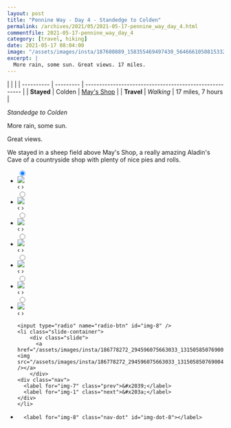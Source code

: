 ```yaml
---
layout: post
title: "Pennine Way - Day 4 - Standedge to Colden"
permalink: /archives/2021/05/2021-05-17-pennine_way_day_4.html
commentfile: 2021-05-17-pennine_way_day_4
category: [travel, hiking]
date: 2021-05-17 08:04:00
image: "/assets/images/insta/187600889_158355469497430_564666105081533205_n_17915599720731923.jpg"
excerpt: |
  More rain, some sun. Great views. 17 miles.
---
```


|            |           |
| ---------- | --------- | ------------------------------------------------------- |
| **Stayed** | Colden    | [May's Shop](https://maps.app.goo.gl/kq1wkmKCSWmViysAA) |
| **Travel** | _Walking_ | 17 miles, 7 hours                                       |

_Standedge to Colden_

More rain, some sun.

Great views.

We stayed in a sheep field above May's Shop, a really amazing Aladin's Cave of a countryside shop with plenty of nice pies and rolls.

<ul class="slides">
    <input type="radio" name="radio-btn" id="img-1" checked="checked" />
    <li class="slide-container">
        <div class="slide">
          <a href="/assets/images/insta/186609206_1178895905878706_1581589726693249925_n_18111789805234902.jpg"><img src="/assets/images/insta/186609206_1178895905878706_1581589726693249925_n_18111789805234902.jpg" /></a>
        </div>
    <div class="nav">
      <label for="img-8" class="prev">&#x2039;</label>
      <label for="img-2" class="next">&#x203a;</label>
    </div>
    </li>
        <input type="radio" name="radio-btn" id="img-2"  />
    <li class="slide-container">
        <div class="slide">
          <a href="/assets/images/insta/186955812_505576780596571_6343705553565700438_n_17918291230679090.jpg"><img src="/assets/images/insta/186955812_505576780596571_6343705553565700438_n_17918291230679090.jpg" /></a>
        </div>
    <div class="nav">
      <label for="img-1" class="prev">&#x2039;</label>
      <label for="img-3" class="next">&#x203a;</label>
    </div>
    </li>
        <input type="radio" name="radio-btn" id="img-3"  />
    <li class="slide-container">
        <div class="slide">
          <a href="/assets/images/insta/186341443_286469106540778_357601527864986986_n_17842478051604416.jpg"><img src="/assets/images/insta/186341443_286469106540778_357601527864986986_n_17842478051604416.jpg" /></a>
        </div>
    <div class="nav">
      <label for="img-2" class="prev">&#x2039;</label>
      <label for="img-4" class="next">&#x203a;</label>
    </div>
    </li>
        <input type="radio" name="radio-btn" id="img-4"  />
    <li class="slide-container">
        <div class="slide">
          <a href="/assets/images/insta/186546406_174036191284697_426738575503470245_n_17915963599691682.jpg"><img src="/assets/images/insta/186546406_174036191284697_426738575503470245_n_17915963599691682.jpg" /></a>
        </div>
    <div class="nav">
      <label for="img-3" class="prev">&#x2039;</label>
      <label for="img-5" class="next">&#x203a;</label>
    </div>
    </li>
        <input type="radio" name="radio-btn" id="img-5"  />
    <li class="slide-container">
        <div class="slide">
          <a href="/assets/images/insta/187600889_158355469497430_564666105081533205_n_17915599720731923.jpg"><img src="/assets/images/insta/187600889_158355469497430_564666105081533205_n_17915599720731923.jpg" /></a>
        </div>
    <div class="nav">
      <label for="img-4" class="prev">&#x2039;</label>
      <label for="img-6" class="next">&#x203a;</label>
    </div>
    </li>
        <input type="radio" name="radio-btn" id="img-6"  />
    <li class="slide-container">
        <div class="slide">
          <a href="/assets/images/insta/186302329_472128170516988_8434307552773597422_n_17879473754269524.jpg"><img src="/assets/images/insta/186302329_472128170516988_8434307552773597422_n_17879473754269524.jpg" /></a>
        </div>
    <div class="nav">
      <label for="img-5" class="prev">&#x2039;</label>
      <label for="img-7" class="next">&#x203a;</label>
    </div>
    </li>
        <input type="radio" name="radio-btn" id="img-7"  />
    <li class="slide-container">
        <div class="slide">
          <a href="/assets/images/insta/187222643_289857572788732_3326419101520318728_n_17875545806381983.jpg"><img src="/assets/images/insta/187222643_289857572788732_3326419101520318728_n_17875545806381983.jpg" /></a>
        </div>
    <div class="nav">
      <label for="img-6" class="prev">&#x2039;</label>
      <label for="img-8" class="next">&#x203a;</label>
    </div>
    </li>
    
    <input type="radio" name="radio-btn" id="img-8" />
    <li class="slide-container">
        <div class="slide">
          <a href="/assets/images/insta/186778272_294596075663033_1315058507690043960_n_17931666619558534.jpg"><img src="/assets/images/insta/186778272_294596075663033_1315058507690043960_n_17931666619558534.jpg" /></a>
        </div>
    <div class="nav">
      <label for="img-7" class="prev">&#x2039;</label>
      <label for="img-1" class="next">&#x203a;</label>
    </div>
    </li>
			
<li class="nav-dots">
      <label for="img-1" class="nav-dot" id="img-dot-1"></label>
      <label for="img-2" class="nav-dot" id="img-dot-2"></label>
      <label for="img-3" class="nav-dot" id="img-dot-3"></label>
      <label for="img-4" class="nav-dot" id="img-dot-4"></label>
      <label for="img-5" class="nav-dot" id="img-dot-5"></label>
      <label for="img-6" class="nav-dot" id="img-dot-6"></label>
      <label for="img-7" class="nav-dot" id="img-dot-7"></label>

      <label for="img-8" class="nav-dot" id="img-dot-8"></label>

</li>
</ul>

